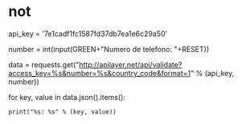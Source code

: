 # not
api_key = '7e1cadf1fc1587fd37db7ea1e6c29a50'

number = int(input(GREEN+"Numero de telefono: "+RESET))

data = requests.get("http://apilayer.net/api/validate?access_key=%s&number=%s&country_code&format=1" % (api_key, number))

for key, value in data.json().items():

    print("%s: %s" % (key, value))
